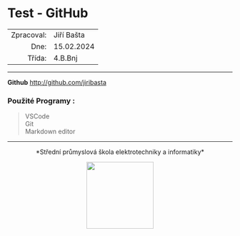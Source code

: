 

# Test - GitHub

|            |            |
| ---------: | :--------- |
| Zpracoval: | Jiří Bašta |
|       Dne: | 15.02.2024 |
|     Třída: | 4.B.Bnj    |

---

**Github** <http://github.com/jiribasta>

### Použité Programy :
>VSCode  
>Git  
>Markdown editor

---
<p align="center">*Střední průmyslová škola elektrotechniky a informatiky*</p>
<p align="center"><img src="https://www.spsemoh.cz/logos/spsei-vektor-barevne.svg" width="150px"></p>